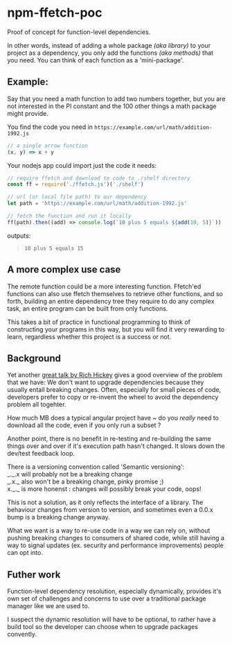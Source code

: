 # npm-ffetch-poc

Proof of concept for function-level dependencies.

In other words, instead of adding a whole package _(aka library)_ to your project as a dependency, you only add the functions _(aka methods)_ that you need. You can think of each function as a 'mini-package'.

## Example:

Say that you need a math function to add two numbers together, but you are not interested in the PI constant and the 100 other things a math package might provide.

You find the code you need in `https://example.com/url/math/addition-1992.js`

```javascript
// a single arrow function
(x, y) => x + y
```

Your nodejs app could import just the code it needs:

```javascript
// require ffetch and download to code to ./shelf directory
const ff = require('./ffetch.js')('./shelf') 

// url (or local file path) to our dependency
let path = 'https://example.com/url/math/addition-1992.js'

// fetch the function and run it locally
ff(path).then((add) => console.log(`10 plus 5 equals ${add(10, 5)}`))
```

outputs: 
> `10 plus 5 equals 15`

## A more complex use case

The remote function could be a more interesting function. Ffetch'ed functions can also use ffetch themselves to retrieve other functions, and so forth, building an entire dependency tree they require to do any complex task, an entire program can be built from only functions.

This takes a bit of practice in functional programming to think of constructing your programs in this way, but you will find it very rewarding to learn, regardless whether this project is a success or not.

## Background

Yet another [great talk by Rich Hickey](https://www.youtube.com/watch?v=oyLBGkS5ICk) gives a good overview of the problem that we have: We don't want to upgrade dependencies because they usually entail breaking changes. Often, especially for small pieces of code, developers prefer to copy or re-invent the wheel to avoid the dependency problem all togehter.

How much MB does a typical angular project have ~ do you _really_ need to download all the code, even if you only run a subset ?

Another point, there is no benefit in re-testing and re-building the same things over and over if it's execution path hasn't changed. It slows down the dev/test feedback loop.

There is a versioning convention called 'Semantic versioning':
<br/> \_.\_.x will probably not be a breaking change
<br/> \_.x.\_ also won't be a breaking change, pinky promise ;)
<br/> x.\_.\_ is more honenst : changes will possibly break your code, oops!

This is not a solution, as it only reflects the interface of a library. The behaviour changes from version to version, and sometimes even a 0.0.x bump is a breaking change anyway.

What we want is a way to re-use code in a way we can rely on, without pushing breaking changes to consumers of shared code, while still having a way to signal updates (ex. security and performance improvements) people can opt into.

## Futher work

Function-level dependency resolution, especially dynamically, provides it's own set of challenges and concerns to use over a traditional package manager like we are used to.

I suspect the dynamic resolution will have to be optional, to rather have a build tool so the developer can choose when to upgrade packages convently.

<!--
## Detail

### ffetch

Takes single function, that returns source code for a given path or url, and returns a Promise(function)

### ffetch(argument) ~ Directory name, or cache-barrel function

If the first argument isn't a directory name, it expects a dependency-resolver-function:

A function that searches an in-memory cache for a function, otherwise it checks the disk _(eg `./shelf`)_ to find the code, and otherwise fetches the data from the web. The disk and memory caches are subsequently updated to cache values as they are retrieved from lower levels.

Each function saved on disk is saved in it's own file, similar to the remote dependency drawn from the web. If multiple remote functions were saved in the same file(s) instead, they would cause many changes in those files over the life of a project (git history), and make remote dependency resolution for those functions substantially more difficult to track and manage effectively.
--> 